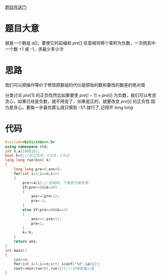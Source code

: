 [题目传送门](https://atcoder.jp/contests/arc072/tasks/arc072_a)
# 题目大意
就是一个数组 $a[]$，要使它的前缀和 $pre[]$ 任意相邻两个乘积为负数，一次把其中一个数 +1 或 -1，求最少多少次

# 思路
我们可以把操作等价于修改原数组的代价是原始的数和要改的数差的绝对值

分类讨论 $pre[1]$ 的正负性然后如果要使 $pre[i-1] \times pre[i]$ 为负数，我们可以考虑贪心，如果已经是负数，就不用变了，如果是正的，就要改变 $pre[i]$ 的正负性 因为是贪心，要每一步最优那么就只需到 -1/1 就行了,记得开 long long
# 代码

```cpp
#include<bits/stdc++.h>
using namespace std;
int n,a[100010];
bool k=0;//存正负性，0为负，1为正 
long long run(bool k)
{
	long long pre=0,ans=0;
	for(int i=1;i<=n;i++)
	{
		pre+=a[i];//前缀和，下面是分类处理 
		if(pre>=0&&k==0) 
		{
			ans+=(pre+1);
			pre=-1;
		}
		else if(pre<=0&&k==1)
		{
			ans+=(-pre+1);
			pre=1;
		}
		k=!k;
	}
	return ans;
}
int main()
{
	cin>>n;
	for(int i=1;i<=n;i++) scanf("%d",&a[i]);
	cout<<min(run(0),run(1));//分类取最小值 
}
```
